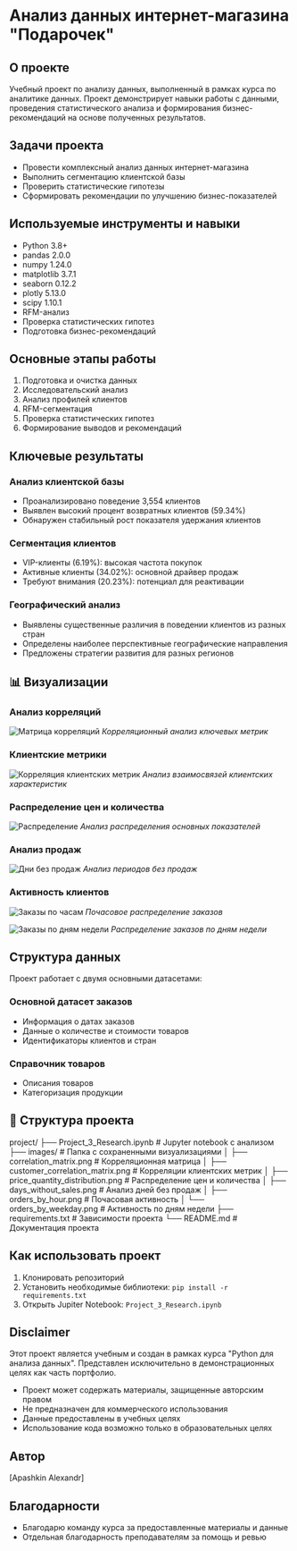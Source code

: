 # Анализ данных интернет-магазина "Подарочек"

## О проекте
Учебный проект по анализу данных, выполненный в рамках курса по аналитике данных. Проект демонстрирует навыки работы с данными, проведения статистического анализа и формирования бизнес-рекомендаций на основе полученных результатов.

## Задачи проекта
- Провести комплексный анализ данных интернет-магазина
- Выполнить сегментацию клиентской базы
- Проверить статистические гипотезы
- Сформировать рекомендации по улучшению бизнес-показателей

## Используемые инструменты и навыки
- Python 3.8+
- pandas 2.0.0
- numpy 1.24.0
- matplotlib 3.7.1
- seaborn 0.12.2
- plotly 5.13.0
- scipy 1.10.1
- RFM-анализ
- Проверка статистических гипотез
- Подготовка бизнес-рекомендаций

## Основные этапы работы
1. Подготовка и очистка данных
2. Исследовательский анализ
3. Анализ профилей клиентов
4. RFM-сегментация
5. Проверка статистических гипотез
6. Формирование выводов и рекомендаций

## Ключевые результаты

### Анализ клиентской базы
- Проанализировано поведение 3,554 клиентов
- Выявлен высокий процент возвратных клиентов (59.34%)
- Обнаружен стабильный рост показателя удержания клиентов

### Сегментация клиентов
- VIP-клиенты (6.19%): высокая частота покупок
- Активные клиенты (34.02%): основной драйвер продаж
- Требуют внимания (20.23%): потенциал для реактивации

### Географический анализ
- Выявлены существенные различия в поведении клиентов из разных стран
- Определены наиболее перспективные географические направления
- Предложены стратегии развития для разных регионов

## 📊 Визуализации

### Анализ корреляций
![Матрица корреляций](images/correlation_matrix.png)
*Корреляционный анализ ключевых метрик*

### Клиентские метрики
![Корреляция клиентских метрик](images/customer_correlation_matrix.png)
*Анализ взаимосвязей клиентских характеристик*

### Распределение цен и количества
![Распределение](images/price_quantity_distribution.png)
*Анализ распределения основных показателей*

### Анализ продаж
![Дни без продаж](images/days_without_sales.png)
*Анализ периодов без продаж*

### Активность клиентов
![Заказы по часам](images/orders_by_hour.png)
*Почасовое распределение заказов*

![Заказы по дням недели](images/orders_by_weekday.png)
*Распределение заказов по дням недели*

## Структура данных
Проект работает с двумя основными датасетами:

### Основной датасет заказов
- Информация о датах заказов
- Данные о количестве и стоимости товаров
- Идентификаторы клиентов и стран

### Справочник товаров
- Описания товаров
- Категоризация продукции

## 📝 Структура проекта

project/
├── Project_3_Research.ipynb   # Jupyter notebook с анализом
├── images/   # Папка с сохраненными визуализациями
│ ├── correlation_matrix.png   # Корреляционная матрица
│ ├── customer_correlation_matrix.png   # Корреляции клиентских метрик
│ ├── price_quantity_distribution.png   # Распределение цен и количества
│ ├── days_without_sales.png   # Анализ дней без продаж
│ ├── orders_by_hour.png   # Почасовая активность
│ └── orders_by_weekday.png   # Активность по дням недели
├── requirements.txt   # Зависимости проекта
└── README.md   # Документация проекта

## Как использовать проект
1. Клонировать репозиторий
2. Установить необходимые библиотеки: `pip install -r requirements.txt`
3. Открыть Jupiter Notebook: `Project_3_Research.ipynb`

## Disclaimer
Этот проект является учебным и создан в рамках курса "Python для анализа данных". Представлен исключительно в демонстрационных целях как часть портфолио. 

- Проект может содержать материалы, защищенные авторским правом
- Не предназначен для коммерческого использования
- Данные предоставлены в учебных целях
- Использование кода возможно только в образовательных целях

## Автор
[Apashkin Alexandr]

## Благодарности
- Благодарю команду курса за предоставленные материалы и данные
- Отдельная благодарность преподавателям за помощь и ревью
